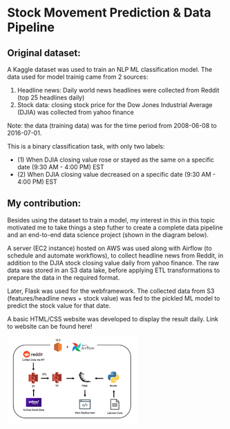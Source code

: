 # Stock Movement Prediction & Data Pipeline

## Original dataset:
A Kaggle dataset was used to train an NLP ML classification model. The data used for model trainig came from 2 sources:
1. Headline news: Daily world news headlines were collected from Reddit (top 25 headlines daily)
2. Stock data: closing stock price for the Dow Jones Industrial Average (DJIA) was collected from yahoo finance

Note: the data (training data) was for the time period from 2008-06-08 to 2016-07-01.

This is a binary classification task, with only two labels:
- (1) When DJIA closing value rose or stayed as the same on a specific date (9:30 AM - 4:00 PM) EST
- (2) When DJIA closing value decreased on a specific date (9:30 AM - 4:00 PM) EST

## My contribution:
Besides using the dataset to train a model, my interest in this in this topic motivated me to take things a step futher to create a complete data pipeline and an end-to-end data science project (shown in the diagram below).

A server (EC2 instance) hosted on AWS was used along with Airflow (to schedule and automate workflows), to collect headline news from Reddit, in addition to the DJIA stock closing value daily from yahoo finance. The raw data was stored in an S3 data lake, before applying ETL transformations to prepare the data in the required format.   

Later, Flask was used for the webframework. The collected data from S3 (features/headline news + stock value) was fed to the pickled ML model to predict the stock value for that date.

A basic HTML/CSS website was developed to display the result daily. Link to website can be found here! 

<img style="width: 60%;" src="image/architecture.png">
